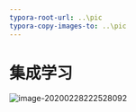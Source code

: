 ```yaml
---
typora-root-url: ..\pic
typora-copy-images-to: ..\pic
---
```


# 集成学习

![image-20200228222528092](/image-20200228222528092.png)

